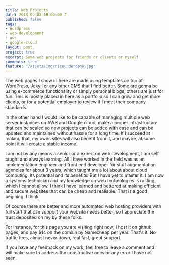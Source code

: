 ```yaml
---
title: Web Projects
date: 2018-09-03 00:00:00 Z
published: false
tags:
- Wordpress
- web-development
- aws
- google-cloud
layout: post
project: true
excerpt: Some web projects for friends or clients or myself
comments: true
feature: "/assets/img/nicounderdesk.jpg"
---
```


The web pages I show in here are made using templates on top of WordPress, Jekyll or any other CMS that I find better.
Some are gonna be using e-commerce functionality or simply personal blogs, others are just for fun.
This is mostly placed in here as a portfolio so I can grow and get more clients, or for a potential employer to review if I meet their company standards.

In the other hand I would like to be capable of managing multiple web server instances on AWS and Google cloud, make a proper infrastructure that can be scaled so new projects can be added with ease and can be updated and maintained without hassle for a long time.
If I succeed at making that, my owns sites will also benefit from it, and maybe, at some point it will create a stable income.

I am not by any means a senior or a expert on web development, I am self taught and always learning. All I have worked in the field was as an implementation engineer and front end developer for staff augmentation agencies for about 3 years, which taught me a lot about about cloud computing, its potential and its benefits.
But I have yet to master it.
I am now a systems technician and my knowledge on web technologies is rusting, which I cannot allow.
I think I have learned and bettered at making efficient and secure websites that can be cheap and realiable. That is a good begining, I think.

Of course there are better and more automated web hosting providers with full staff that can support your website needs better, so I appreciate the trust deposited on my by these folks.

For instance, for this page you are visiting right now, I host it on github pages, and pay $14 on the domain by Namecheap per year. That's it. No traffic fees, almost never down, real fast, great support.

If you have any feedback on my work, feel free to leave a comment and I will make sure to address the constructive ones or any error I have not seen.

